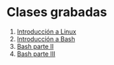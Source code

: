 # Clases grabadas
1. [Introducción a Linux](https://www.youtube.com/watch?v=BokUdKjt1ds)
2. [Introducción a Bash](https://youtu.be/XPMgQ8kTFt0)
3. [Bash parte II](https://youtu.be/6thSspIuaO4)
4. [Bash parte III](https://youtu.be/mwzN8Cw8bZ4)

